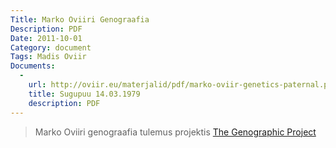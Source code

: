 ```yaml
---
Title: Marko Oviiri Genograafia
Description: PDF
Date: 2011-10-01
Category: document
Tags: Madis Oviir
Documents:
  -
    url: http://oviir.eu/materjalid/pdf/marko-oviir-genetics-paternal.pdf
    title: Sugupuu 14.03.1979
    description: PDF
---
```


<blockquote>

Marko Oviiri genograafia tulemus projektis [The Genographic Project](https://genographic.nationalgeographic.com/genographic/index.html)

</blockquote>
